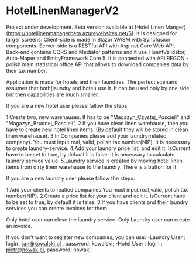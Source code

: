 # HotelLinenManagerV2

Project under development. Beta version available at [Hotel Linen Manger] (https://hotellinenmanagerbeta.azurewebsites.net/S).
It is designed for larger screens.
Client-side is made in Blazor WASM with Syncfusion components.
Server-side is a RESTful API with Asp.net Core Web API.
Back-end contains CQRS and Mediator patterns and it use FluentValidator, Auto-Maper and EntityFramework Core 5. It is connected with API REGON - 
polish main statistical office API that allows to download companies data by their tax number. 

Application is made for hotels and their laundires. The perfect scenario assumes that both(laundry and hotel) use it. It can be used only by one side but then capabilities are much smaller. 


If you are a new hotel user please fallow the steps:

1.Create two, new warehauses. It has to be "Magazyn_Czystej_Poscieli" and "Magazyn_Brudnej_Poscieli".
2.If you have clean linen warehause, then you have to create new hotel linen items. (By default they will be stored in clean linen warehause).
3.In Companies please add your laundry(related company). You must input real, valid, polish tax number(NIP). It is necessary to create laundry-service.
4.Add your laundry price list, and edit it. IsCurrent have to be set to true, by default it is false. It is necessary to calculate laundry service value.
5.Laundry service is created by moving hotel linen items from dirty linen warehause to the laundry. There is a button for it.

If you are a new laundry user please fallow the steps:

1.Add your clients to realted companies.You must input real,valid, polish tax number(NIP).
2.Create a price list for your client and edit it. IsCurrent have to be set to true, by default it is false.
3.If you have clients and their laundry services you can create invoices for them.

Only hotel user can close the laundry service. Only Laundry user can create an invoice.

If you don't want to register new companies, you can use:
-Laundry User : login : jan@kowalski.pl , password: kowalski;
-Hotel User : login : piotr@nowak.pl, password: nowak;


[^note]: Author: Jarosław Bolejko, contact: jaroslaw@bolejko.pl



